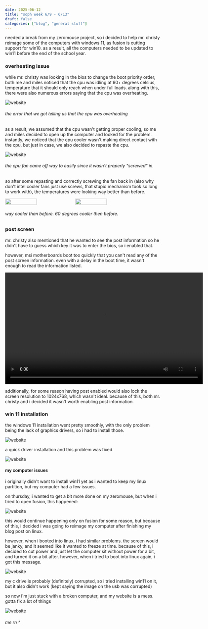 ```yaml
---
date: 2025-06-12
title: "soph week 6/9 - 6/13"
draft: false
categories: ["blog", "general stuff"]
---
```

needed a break from my zeromouse project, so i decided to help mr. christy reimage some of the computers with windows 11, as fusion is cutting support for win10. as a result, all the computers needed to be updated to win11 before the end of the school year.

### overheating issue
while mr. christy was looking in the bios to change the boot priority order, both me and miles noticed that the cpu was idling at 90+ degrees celsius, temperature that it should only reach when under full loads. along with this, there were also numerous errors saying that the cpu was overheating.

![website](/img/soph/19/overheating.jpeg)
###### the error that we got telling us that the cpu was overheating

as a result, we assumed that the cpu wasn't getting proper cooling, so me and miles decided to open up the computer and looked for the problem. instantly, we noticed that the cpu cooler wasn't making direct contact with the cpu, but just in case, we also decided to repaste the cpu.

![website](/img/soph/19/inside.jpeg)
###### the cpu fan came off way to easily since it wasn't properly "screwed" in. 

so after some repasting and correctly screwing the fan back in (also why don't intel cooler fans just use screws, that stupid mechanism took so long to work with), the temperatures were looking way better than before. 

<div style="display: flex;">  
  <img style="width: 45%;" src="/img/soph/19/inside_fixed.jpeg">
  <img style="width: 45%;" src="/img/soph/19/temps_fixed.jpeg">
</div>

###### way cooler than before. 60 degrees cooler then before.

### post screen
mr. christy also mentioned that he wanted to see the post information so he didn't have to guess which key it was to enter the bios, so i enabled that. 

however, msi motherboards boot too quickly that you can't read any of the post screen information. even with a delay in the boot time, it wasn't enough to read the information listed.

<video width="640" height="360" controls>
  <source src="/vids/soph/19/post.mp4" type="video/mp4">
</video>

additionally, for some reason having post enabled would also lock the screen resolution to 1024x768, which wasn't ideal. because of this, both mr. christy and i decided it wasn't worth enabling post information. 

### win 11 installation
the windows 11 installation went pretty smoothly, with the only problem being the lack of graphics drivers, so i had to install those.

![website](/img/soph/19/problems.jpeg)

a quick driver installation and this problem was fixed. 

![website](/img/soph/19/fixed.jpeg)

#### my computer issues
i originally didn't want to install win11 yet as i wanted to keep my linux partition, but my computer had a few issues.

on thursday, i wanted to get a bit more done on my zeromouse, but when i tried to open fusion, this happened:

![website](/img/soph/19/BSOD.jpeg)

this would continue happening only on fusion for some reason, but because of this, i decided i was going to reimage my computer after finishing my blog post on linux.

however, when i booted into linux, i had similar problems. the screen would be janky, and it seemed like it wanted to freeze at time. because of this, i decided to cut power and just let the computer sit without power for a bit, and turned it on a bit after. however, when i tried to boot into linux again, i got this message.

![website](/img/soph/19/broken.jpeg)

my c drive is probably (definitely) corrupted, so i tried installing win11 on it, but it also didn't work (kept saying the image on the usb was corrupted)

so now i'm just stuck with a broken computer, and my website is a mess. gotta fix a lot of things 

![website](/vids/soph/19/me_rn.gif)

###### me rn ^
